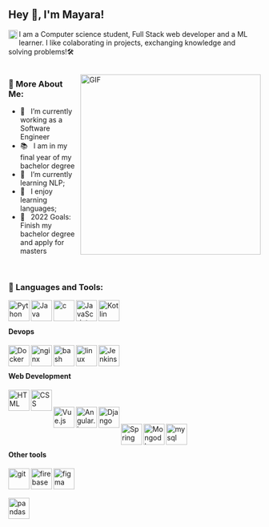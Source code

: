 ## Hey 👋, I'm Mayara!
<a href='https://www.linkedin.com/in/mayara-castro/'><img align='left' alt="linkedin" src="https://raw.githubusercontent.com/rahul-jha98/rahul-jha98/561d474902b59c7429ec22bb73e225696c27b202/assets/linkedin.svg" height='18px'/></a>

I am a Computer science student, Full Stack web developer and a ML learner. I like colaborating in projects, exchanging knowledge and solving problems!🛠️
<br/>
<br/>

<img align="right" alt="GIF" src="https://raw.githubusercontent.com/MayaraCastro/MayaraCastro/main/techstack.gif" width="360px"/>
  
### 🧐 More About Me:
- 🔭 &nbsp; I’m currently working as a Software Engineer
- 📚 &nbsp; I am in my final year of my bachelor degree
- 🌱 &nbsp; I’m currently learning NLP; 
- 💬 &nbsp; I enjoy learning languages;
- 🎯 &nbsp; 2022 Goals: Finish my bachelor degree and apply for masters

<br>

### 🔨 Languages and Tools:

<a href="https://www.python.org" target="_blank"><img align="left" alt="Python" height ="42px" src="https://raw.githubusercontent.com/rahul-jha98/github_readme_icons/main/language_and_tools/square/python/python.svg"></a>
<a href="https://www.java.com" target="_blank"><img align="left" alt="Java" height ="42px" src="https://raw.githubusercontent.com/rahul-jha98/github_readme_icons/main/language_and_tools/square/java/java.svg"></a>
<a href="https://en.wikipedia.org/wiki/C_(programming_language)" target="_blank"><img align="left" alt="c" height ="42px" src="https://github.com/rahul-jha98/README_icons/blob/main/language_and_tools/square/c/c.svg"></a>
<a href="https://developer.mozilla.org/en-US/docs/Web/JavaScript" target="_blank"> <img align="left" alt="JavaScript" height ="42px"  src="https://raw.githubusercontent.com/rahul-jha98/github_readme_icons/main/language_and_tools/square/javascript/javascript.svg"> </a>
<a href="https://kotlinlang.org" target="_blank"><img align="left" alt="Kotlin" height ="42px" src="https://raw.githubusercontent.com/rahul-jha98/github_readme_icons/main/language_and_tools/square/kotlin/kotlin.svg"></a>
<br>
<br>
#### Devops
<a href="https://www.docker.com/" target="_blank"><img align="left" alt="Docker" height ="42px" src="https://github.com/rahul-jha98/README_icons/blob/main/language_and_tools/square/docker/docker.svg"></a>
<a href="https://www.nginx.com/" target="_blank"><img align="left" alt="nginx" height ="42px" src="https://github.com/rahul-jha98/README_icons/blob/main/language_and_tools/square/nginx/nginx.svg"></a>
<a href="https://en.wikipedia.org/wiki/Bash_(Unix_shell)" target="_blank"><img align="left" alt="bash" height ="42px" src="https://github.com/rahul-jha98/README_icons/blob/main/language_and_tools/square/bash/bash-colored.svg"></a>
<a href="https://www.kernel.org/" target="_blank"><img align="left" alt="linux" height ="42px" src="https://img.icons8.com/color/96/000000/linux.png"></a>
<a href="https://www.jenkins.io/" target="_blank"><img align="left" alt="Jenkins" height ="42px" src="https://upload.wikimedia.org/wikipedia/commons/thumb/e/e9/Jenkins_logo.svg/1200px-Jenkins_logo.svg.png"></a>
<br>
<br>
#### Web Development
<a href="https://pt.wikipedia.org/wiki/HTML" target="_blank"><img align="left" alt="HTML" height ="42px" src="https://github.com/rahul-jha98/README_icons/blob/main/language_and_tools/square/html/html.svg"></a>
<a href="https://en.wikipedia.org/wiki/CSS" target="_blank"><img align="left" alt="CSS" height ="42px" src="https://github.com/rahul-jha98/README_icons/blob/main/language_and_tools/square/css/css.svg"></a>
<br>
<br>
<a href="https://vuejs.org" target="_blank"><img align="left" alt="Vue.js" height ="42px" src="https://github.com/rahul-jha98/README_icons/blob/main/language_and_tools/square/vue/vue.svg"></a>
<a href="https://angularjs.org/" target="_blank"><img align="left" alt="Angular.js" height ="42px" src="https://github.com/rahul-jha98/README_icons/blob/main/language_and_tools/square/angular/angular.svg"></a>
<a href="https://www.djangoproject.com/" target="_blank"><img align="left" alt="Django" height ="42px" src="https://cdn.worldvectorlogo.com/logos/django.svg"></a>
<br>
<br>
<a href="https://spring.io/projects/spring-framework" target="_blank"><img align="left" alt="Spring" height ="42px" src="https://github.com/rahul-jha98/README_icons/blob/main/language_and_tools/square/spring/spring.svg"></a>
<a href="https://www.mongodb.com/" target="_blank"><img align="left" alt="Mongodb" height ="42px" src="https://www.pxpng.com/public/uploads/preview/-11608989692djipisyd1t.png"></a>
<a href="https://www.mysql.com/" target="_blank"><img align="left" alt="mysql" height ="42px" src="https://pngimg.com/uploads/mysql/small/mysql_PNG10.png"></a>
<br>
<br>
#### Other tools
<a href="https://git-scm.com/" target="_blank"> <img src="https://raw.githubusercontent.com/rahul-jha98/github_readme_icons/main/language_and_tools/square/git-scm/git-scm.svg" align="left" alt="git" height='42px'/> </a>
<a href="https://www.figma.com/" target="_blank"> <img src="https://raw.githubusercontent.com/rahul-jha98/github_readme_icons/main/language_and_tools/square/figma/figma.svg" alt="figma" height='42px'/> </a>
<a href="https://firebase.google.com/" target="_blank"> <img align="left" src="https://raw.githubusercontent.com/rahul-jha98/github_readme_icons/main/language_and_tools/square/firebase/firebase.svg" alt="firebase" height ="42px"/> </a>
<br><br>
<a href="https://pandas.pydata.org/" target="_blank"> <img align="left" src="https://pandas.pydata.org/static/img/pandas_mark.svg" alt="pandas" height ="42px"/> </a>
<br>
